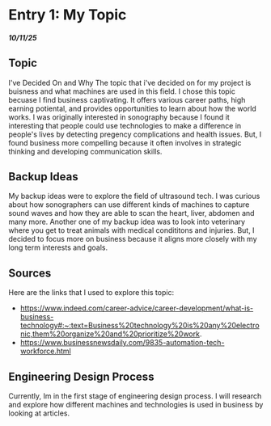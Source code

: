 # Entry 1: My Topic

##### 10/11/25

## Topic 

I've Decided On and Why The topic that i've decided on for my project is buisness and what machines are used in this field. I chose this topic becuase I find business captivating. It offers various career paths, high earning potiental, and provides opportunities to learn about how the world works. I was originally interested in sonography because I found it interesting that people could use technologies to make a difference in people's lives by detecting pregency complications and health issues. But, I found business more compelling because it often involves in strategic thinking and developing communication skills. 

## Backup Ideas

My backup ideas were to explore the field of ultrasound tech. I was curious about how sonographers can use different kinds of machines to capture sound waves and how they are able to scan the heart, liver, abdomen and many more. Another one of my backup idea was to look into veterinary where you get to treat animals with medical condititons and injuries. But, I decided to focus more on business because it aligns more closely with my long term interests and goals.
## Sources

Here are the links that I used to explore this topic:
* https://www.indeed.com/career-advice/career-development/what-is-business-technology#:~:text=Business%20technology%20is%20any%20electronic,them%20organize%20and%20prioritize%20work.
* https://www.businessnewsdaily.com/9835-automation-tech-workforce.html

## Engineering Design Process

Currently, Im in the first stage of engineering design process. I will research and explore how different machines and technologies is used in business by looking at articles.
